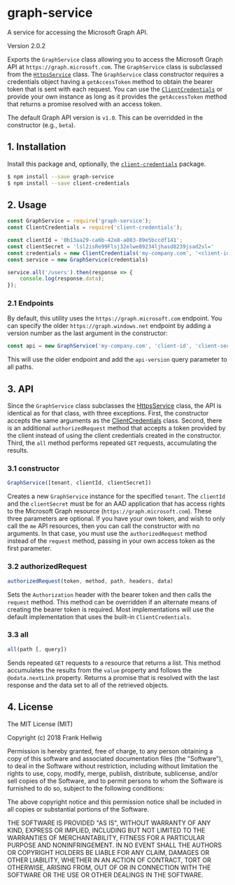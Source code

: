 # graph-service

A service for accessing the Microsoft Graph API.

Version 2.0.2

Exports the `GraphService` class allowing you to access the Microsoft Graph API at `https://graph.microsoft.com`. The `GraphService` class is subclassed from the [`HttpsService`](https://github.com/fhellwig/https-service) class. The `GraphService` class constructor requires a credentials object having a `getAccessToken` method to obtain the bearer token that is sent with each request. You can use the [`ClientCredentials`](https://github.com/fhellwig/client-credentials) or provide your own instance as long as it provides the `getAccessToken` method that returns a promise resolved with an access token.

The default Graph API version is `v1.0`. This can be overridded in the constructor (e.g., `beta`).

## 1. Installation

Install this package and, optionally, the [`client-credentials`](https://github.com/fhellwig/client-credentials) package.
```bash
$ npm install --save graph-service
$ npm install --save client-credentials
```

## 2. Usage

```javascript
const GraphService = require('graph-service');
const ClientCredentials = require('client-credentials');

const clientId = '0b13aa29-ca6b-42e8-a083-89e5bccdf141';
const clientSecret = 'lsl2isRe99Flsj32elwe89234ljhasd8239jsad2sl='
const credentials = new ClientCredentials('my-company.com', '<client-id', '<client-secret>');
const service = new GraphService(credentials)

service.all('/users').then(response => {
    console.log(response.data);
});
```

### 2.1 Endpoints

By default, this utility uses the `https://graph.microsoft.com` endpoint. You can specify the older `https://graph.windows.net` endpoint by adding a version number as the last argument in the constructor:

```javascript
const api = new GraphService('my-company.com', 'client-id', 'client-secret', '1.6');
```

This will use the older endpoint and add the `api-version` query parameter to all paths.

## 3. API

Since the `GraphService` class subclasses the [HttpsService](https://github.com/fhellwig/https-service) class, the API is identical as for that class, with three exceptions. First, the constructor accepts the same arguments as the [ClientCredentials](https://github.com/fhellwig/client-credentials) class. Second, there is an additional `authorizedRequest` method that accepts a token provided by the client instead of using the client credentials created in the constructor. Third, the `all` method performs repeated `GET` requests, accumulating the results.

### 3.1 constructor

```javascript
GraphService([tenant, clientId, clientSecret])
```

Creates a new `GraphService` instance for the specified `tenant`. The `clientId` and the `clientSecret` must be for an AAD application that has access rights to the Microsoft Graph resource (`https://graph.microsoft.com`). These three parameters are optional. If you have your own token, and wish to only call the `me` API resources, then you can call the constructor with no arguments. In that case, you must use the `authorizedRequest` method instead of the `request` method, passing in your own access token as the first parameter.

### 3.2 authorizedRequest

```javascript
authorizedRequest(token, method, path, headers, data)
```

Sets the `Authorization` header with the bearer token and then calls the `request` method. This method can be overridden if an alternate means of creating the bearer token is required. Most implementations will use the default implementation that uses the built-in `ClientCredentials`.

### 3.3 all

```javascript
all(path [, query])
```

Sends repeated `GET` requests to a resource that returns a list. This method accumulates the results from the `value` property and follows the `@odata.nextLink` property. Returns a promise that is resolved with the last response and the data set to all of the retrieved objects.

## 4. License

The MIT License (MIT)

Copyright (c) 2018 Frank Hellwig

Permission is hereby granted, free of charge, to any person obtaining a copy
of this software and associated documentation files (the "Software"), to deal
in the Software without restriction, including without limitation the rights
to use, copy, modify, merge, publish, distribute, sublicense, and/or sell
copies of the Software, and to permit persons to whom the Software is
furnished to do so, subject to the following conditions:

The above copyright notice and this permission notice shall be included in all
copies or substantial portions of the Software.

THE SOFTWARE IS PROVIDED "AS IS", WITHOUT WARRANTY OF ANY KIND, EXPRESS OR
IMPLIED, INCLUDING BUT NOT LIMITED TO THE WARRANTIES OF MERCHANTABILITY,
FITNESS FOR A PARTICULAR PURPOSE AND NONINFRINGEMENT. IN NO EVENT SHALL THE
AUTHORS OR COPYRIGHT HOLDERS BE LIABLE FOR ANY CLAIM, DAMAGES OR OTHER
LIABILITY, WHETHER IN AN ACTION OF CONTRACT, TORT OR OTHERWISE, ARISING FROM,
OUT OF OR IN CONNECTION WITH THE SOFTWARE OR THE USE OR OTHER DEALINGS IN THE
SOFTWARE.
